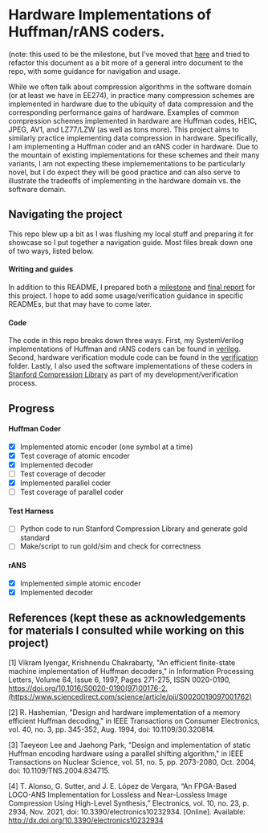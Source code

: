 # Hardware Implementations of Huffman/rANS coders.
(note: this used to be the milestone, but I've moved that [here](MILESTONE.md) and tried to refactor this document as a bit more of a general intro document to the repo, with some guidance for navigation and usage.

While we often talk about compression algorithms in the software domain (or at least we have in EE274), in practice many compression schemes are implemented in hardware due to the ubiquity of data compression and the corresponding performance gains of hardware. Examples of common compression schemes implemented in hardware are Huffman codes, HEIC, JPEG, AV1, and LZ77/LZW (as well as tons more). This project aims to similarly practice implementing data compression in hardware. Specifically, I am implementing a Huffman coder and an rANS coder in hardware. Due to the mountain of existing implementations for these schemes and their many variants, I am not expecting these implemementations to be particularly novel, but I do expect they will be good practice and can also serve to illustrate the tradeoffs of implementing in the hardware domain vs. the software domain.

## Navigating the project

This repo blew up a bit as I was flushing my local stuff and preparing it for showcase so I put together a navigation guide. Most files break down one of two ways, listed below.

#### Writing and guides

In addition to this README, I prepared both a [milestone](MILESTONE.md) and [final report](REPORT.md) for this project. I hope to add some usage/verification guidance in specific READMEs, but that may have to come later.

#### Code

The code in this repo breaks down three ways. First, my SystemVerilog implementations of Huffman and rANS coders can be found in [verilog](verilog). Second, hardware verification module code can be found in the [verification](dv) folder. Lastly, I also used the software implementations of these coders in [Stanford Compression Library](stanford_compression_library) as part of my development/verification process.


## Progress

#### Huffman Coder
- [x] Implemented atomic encoder (one symbol at a time)
- [x] Test coverage of atomic encoder
- [x] Implemented decoder
- [ ] Test coverage of decoder
- [x] Implemented parallel coder
- [ ] Test coverage of parallel coder

#### Test Harness
 - [ ] Python code to run Stanford Compression Library and generate gold standard
 - [ ] Make/script to run gold/sim and check for correctness

#### rANS
- [x] Implemented simple atomic encoder
- [x] Implemented decoder

## References (kept these as acknowledgements for materials I consulted while working on this project)

<a id="1">[1]</a> 
Vikram Iyengar, Krishnendu Chakrabarty, "An efficient finite-state machine implementation of Huffman decoders," in Information Processing Letters, Volume 64, Issue 6, 1997, Pages 271-275, ISSN 0020-0190, https://doi.org/10.1016/S0020-0190(97)00176-2.(https://www.sciencedirect.com/science/article/pii/S0020019097001762)

<a id="2">[2]</a> 
R. Hashemian, "Design and hardware implementation of a memory efficient Huffman decoding," in IEEE Transactions on Consumer Electronics, vol. 40, no. 3, pp. 345-352, Aug. 1994, doi: 10.1109/30.320814.

<a id="3">[3]</a> 
Taeyeon Lee and Jaehong Park, "Design and implementation of static Huffman encoding hardware using a parallel shifting algorithm," in IEEE Transactions on Nuclear Science, vol. 51, no. 5, pp. 2073-2080, Oct. 2004, doi: 10.1109/TNS.2004.834715.

<a id="4">[4]</a> 
T. Alonso, G. Sutter, and J. E. López de Vergara, “An FPGA-Based LOCO-ANS Implementation for Lossless and Near-Lossless Image Compression Using High-Level Synthesis,” Electronics, vol. 10, no. 23, p. 2934, Nov. 2021, doi: 10.3390/electronics10232934. [Online]. Available: http://dx.doi.org/10.3390/electronics10232934
